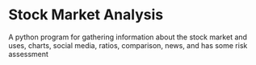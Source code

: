 # Stock Market Analysis
 A python program for gathering information about the stock market and uses, charts, social media, ratios, comparison, news, and has some risk assessment
